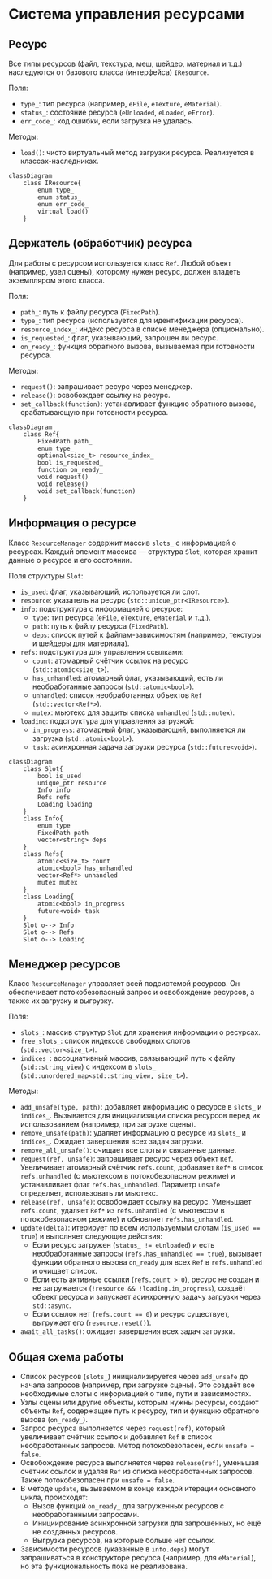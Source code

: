 # Система управления ресурсами

## Ресурс

Все типы ресурсов (файл, текстура, меш, шейдер, материал и т.д.) наследуются от базового класса (интерфейса) `IResource`.

Поля:
- `type_`: тип ресурса (например, `eFile`, `eTexture`, `eMaterial`).
- `status_`: состояние ресурса (`eUnloaded`, `eLoaded`, `eError`).
- `err_code_`: код ошибки, если загрузка не удалась.

Методы:
- `load()`: чисто виртуальный метод загрузки ресурса. Реализуется в классах-наследниках.

```mermaid
classDiagram
    class IResource{
        enum type_
        enum status_
        enum err_code_
        virtual load()
    }
```

## Держатель (обработчик) ресурса

Для работы с ресурсом используется класс `Ref`. Любой объект (например, узел сцены), которому нужен ресурс, должен владеть экземпляром этого класса.

Поля:
- `path_`: путь к файлу ресурса (`FixedPath`).
- `type_`: тип ресурса (используется для идентификации ресурса).
- `resource_index_`: индекс ресурса в списке менеджера (опционально).
- `is_requested_`: флаг, указывающий, запрошен ли ресурс.
- `on_ready_`: функция обратного вызова, вызываемая при готовности ресурса.

Методы:
- `request()`: запрашивает ресурс через менеджер.
- `release()`: освобождает ссылку на ресурс.
- `set_callback(function)`: устанавливает функцию обратного вызова, срабатывающую при готовности ресурса.

```mermaid
classDiagram
    class Ref{
        FixedPath path_
        enum type_
        optional<size_t> resource_index_
        bool is_requested_
        function on_ready_
        void request()
        void release()
        void set_callback(function)
    }
```

## Информация о ресурсе

Класс `ResourceManager` содержит массив `slots_` с информацией о ресурсах. Каждый элемент массива — структура `Slot`, которая хранит данные о ресурсе и его состоянии.

Поля структуры `Slot`:
- `is_used`: флаг, указывающий, используется ли слот.
- `resource`: указатель на ресурс (`std::unique_ptr<IResource>`).
- `info`: подструктура с информацией о ресурсе:
  - `type`: тип ресурса (`eFile`, `eTexture`, `eMaterial` и т.д.).
  - `path`: путь к файлу ресурса (`FixedPath`).
  - `deps`: список путей к файлам-зависимостям (например, текстуры и шейдеры для материала).
- `refs`: подструктура для управления ссылками:
  - `count`: атомарный счётчик ссылок на ресурс (`std::atomic<size_t>`).
  - `has_unhandled`: атомарный флаг, указывающий, есть ли необработанные запросы (`std::atomic<bool>`).
  - `unhandled`: список необработанных объектов `Ref` (`std::vector<Ref*>`).
  - `mutex`: мьютекс для защиты списка `unhandled` (`std::mutex`).
- `loading`: подструктура для управления загрузкой:
  - `in_progress`: атомарный флаг, указывающий, выполняется ли загрузка (`std::atomic<bool>`).
  - `task`: асинхронная задача загрузки ресурса (`std::future<void>`).

```mermaid
classDiagram
    class Slot{
        bool is_used
        unique_ptr resource
        Info info
        Refs refs
        Loading loading
    }
    class Info{
        enum type
        FixedPath path
        vector<string> deps
    }
    class Refs{
        atomic<size_t> count
        atomic<bool> has_unhandled
        vector<Ref*> unhandled
        mutex mutex
    }
    class Loading{
        atomic<bool> in_progress
        future<void> task
    }
    Slot o--> Info
    Slot o--> Refs
    Slot o--> Loading
```

## Менеджер ресурсов

Класс `ResourceManager` управляет всей подсистемой ресурсов. Он обеспечивает потокобезопасный запрос и освобождение ресурсов, а также их загрузку и выгрузку.

Поля:
- `slots_`: массив структур `Slot` для хранения информации о ресурсах.
- `free_slots_`: список индексов свободных слотов (`std::vector<size_t>`).
- `indices_`: ассоциативный массив, связывающий путь к файлу (`std::string_view`) с индексом в `slots_` (`std::unordered_map<std::string_view, size_t>`).

Методы:
- `add_unsafe(type, path)`: добавляет информацию о ресурсе в `slots_` и `indices_`. Вызывается для инициализации списка ресурсов перед их использованием (например, при загрузке сцены).
- `remove_unsafe(path)`: удаляет информацию о ресурсе из `slots_` и `indices_`. Ожидает завершения всех задач загрузки.
- `remove_all_unsafe()`: очищает все слоты и связанные данные.
- `request(ref, unsafe)`: запрашивает ресурс через объект `Ref`. Увеличивает атомарный счётчик `refs.count`, добавляет `Ref*` в список `refs.unhandled` (с мьютексом в потокобезопасном режиме) и устанавливает флаг `refs.has_unhandled`. Параметр `unsafe` определяет, использовать ли мьютекс.
- `release(ref, unsafe)`: освобождает ссылку на ресурс. Уменьшает `refs.count`, удаляет `Ref*` из `refs.unhandled` (с мьютексом в потокобезопасном режиме) и обновляет `refs.has_unhandled`.
- `update(delta)`: итерирует по всем используемым слотам (`is_used == true`) и выполняет следующие действия:
  - Если ресурс загружен (`status_ != eUnloaded`) и есть необработанные запросы (`refs.has_unhandled == true`), вызывает функции обратного вызова `on_ready` для всех `Ref` в `refs.unhandled` и очищает список.
  - Если есть активные ссылки (`refs.count > 0`), ресурс не создан и не загружается (`!resource && !loading.in_progress`), создаёт объект ресурса и запускает асинхронную задачу загрузки через `std::async`.
  - Если ссылок нет (`refs.count == 0`) и ресурс существует, выгружает его (`resource.reset()`).
- `await_all_tasks()`: ожидает завершения всех задач загрузки.

## Общая схема работы

- Список ресурсов (`slots_`) инициализируется через `add_unsafe` до начала запросов (например, при загрузке сцены). Это создаёт все необходимые слоты с информацией о типе, пути и зависимостях.
- Узлы сцены или другие объекты, которым нужны ресурсы, создают объекты `Ref`, содержащие путь к ресурсу, тип и функцию обратного вызова (`on_ready_`).
- Запрос ресурса выполняется через `request(ref)`, который увеличивает счётчик ссылок и добавляет `Ref` в список необработанных запросов. Метод потокобезопасен, если `unsafe = false`.
- Освобождение ресурса выполняется через `release(ref)`, уменьшая счётчик ссылок и удаляя `Ref` из списка необработанных запросов. Также потокобезопасен при `unsafe = false`.
- В методе `update`, вызываемом в конце каждой итерации основного цикла, происходят:
  - Вызов функций `on_ready_` для загруженных ресурсов с необработанными запросами.
  - Инициирование асинхронной загрузки для запрошенных, но ещё не созданных ресурсов.
  - Выгрузка ресурсов, на которые больше нет ссылок.
- Зависимости ресурсов (указанные в `info.deps`) могут запрашиваться в конструкторе ресурса (например, для `eMaterial`), но эта функциональность пока не реализована.